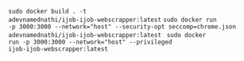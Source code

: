 <code>sudo docker build . -t adevnamednathi/ijob-ijob-webscrapper:latest</code>
<code>sudo docker run -p 3000:3000 --network="host" --security-opt seccomp=chrome.json adevnamednathi/ijob-ijob-webscrapper:latest</code>
<code>
sudo docker run -p 3000:3000 --network="host" --privileged  ijob-ijob-webscrapper:latest
</code>